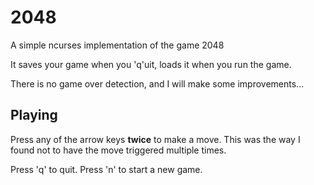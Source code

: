 # 2048

A simple ncurses implementation of the game 2048

It saves your game when you 'q'uit, loads it when you run the game.

There is no game over detection, and I will make some improvements...

## Playing

Press any of the arrow keys **twice** to make a move. This was the way
I found not to have the move triggered multiple times.

Press 'q' to quit.
Press 'n' to start a new game.
